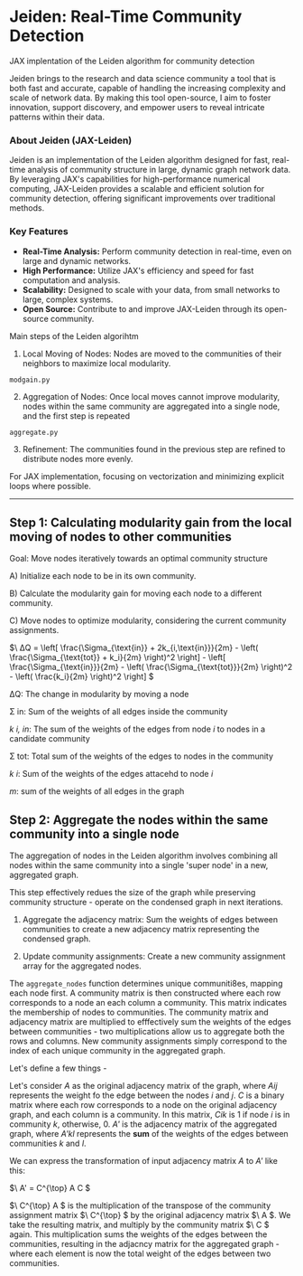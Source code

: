 # Jeiden: Real-Time Community Detection
JAX implentation of the Leiden algorithm for community detection

Jeiden brings to the research and data science community a tool that is both fast and accurate, capable of handling the increasing complexity and scale of network data. By making this tool open-source, I aim to foster innovation, support discovery, and empower users to reveal intricate patterns within their data.

### About Jeiden (JAX-Leiden)
Jeiden is an implementation of the Leiden algorithm designed for fast, real-time analysis of community structure in large, dynamic graph network data. By leveraging JAX's capabilities for high-performance numerical computing, JAX-Leiden provides a scalable and efficient solution for community detection, offering significant improvements over traditional methods.

### Key Features
* **Real-Time Analysis:** Perform community detection in real-time, even on large and dynamic networks.
* **High Performance:** Utilize JAX's efficiency and speed for fast computation and analysis.
* **Scalability:** Designed to scale with your data, from small networks to large, complex systems.
* **Open Source:** Contribute to and improve JAX-Leiden through its open-source community.

Main steps of the Leiden algorihtm 

1. Local Moving of Nodes: Nodes are moved to the communities of their neighbors to maximize local modularity.

```modgain.py```

2. Aggregation of Nodes: Once local moves cannot improve modularity, nodes within the same community are aggregated into a single node, and the first step is repeated

```aggregate.py```

3. Refinement: The communities found in the previous step are refined to distribute nodes more evenly.

For JAX implementation, focusing on vectorization and minimizing explicit loops where possible.

_________________________________________________________________________________________________

## Step 1: Calculating modularity gain from the local moving of nodes to other communities
Goal: Move nodes iteratively towards an optimal community structure

A) Initialize each node to be in its own community.

B) Calculate the modularity gain for moving each node to a different community.

C) Move nodes to optimize modularity, considering the current community assignments.

$\ ΔQ = \left[ \frac{\Sigma_{\text{in}} + 2k_{i,\text{in}}}{2m} - \left( \frac{\Sigma_{\text{tot}} + k_i}{2m} \right)^2 \right] - \left[ \frac{\Sigma_{\text{in}}}{2m} - \left( \frac{\Sigma_{\text{tot}}}{2m} \right)^2 - \left( \frac{k_i}{2m} \right)^2 \right] \$

ΔQ: The change in modularity by moving a node 

Σ in: Sum of the weights of all edges inside the community

_k i, in_: The sum of the weights of the edges from node _i_ to nodes in a candidate community

Σ tot: Total sum of the weights of the edges to nodes in the community

_k i_: Sum of the weights of the edges attacehd to node _i_

_m_: sum of the weights of all edges in the graph

## Step 2: Aggregate the nodes within the same community into a single node

The aggregation of nodes in the Leiden algorithm involves combining all nodes within the same community into a single 'super node' in a new, aggregated graph.

This step effectively redues the size of the graph while preserving community structure - operate on the condensed graph in next iterations.

1. Aggregate the adjacency matrix: Sum the weights of edges between communities to create a new adjacency matrix representing the condensed graph.

2. Update community assignments: Create a new community assignment array for the aggregated nodes.

The ```aggregate_nodes``` function determines unique communiti8es, mapping each node first. A community matrix is then constructed where each row corresponds to a node an each column a community. This matrix indicates the membership of nodes to communities. The community matrix and adjacency matrix are multiplied to efffectively sum the weights of the edges between communities - two multiplications allow us to aggregate both the rows and columns. New community assignments simply correspond to the index of each unique community in the aggregated graph.

Let's define a few things - 

Let's consider _A_ as the original adjacency matrix of the graph, where _Aij_ represents the weight fo the edge between the nodes _i_ and _j_. 
_C_ is a binary matrix where each row corresponds to a node on the original adjacency graph, and each column is a community. In this matrix, _Cik_ is 1 if node _i_ is in community _k_, otherwise, 0. _A'_ is the adjacency matrix of the aggregated graph, where _A'kl_ represents the **sum** of the weights of the edges between communities _k_ and _l_.

We can express the transformation of input adjacency matrix _A_ to _A'_ like this:

$\ A' = C^{\top} A C \$

$\ C^{\top} A \$ 
is the multiplication of the transpose of the community assignment matrix 
$\ C^{\top} \$ 
by the original adjacency matrix $\ A \$. We take the resulting matrix, and multiply by the community matrix 
$\ C \$
again. This multiplication sums the weights of the edges between the communities, resulting in the adjacncy matrix for the aggregated graph - where each element is now the total weight of the edges between two communities. 



